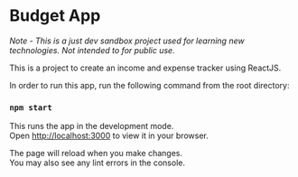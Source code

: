 # Budget App
_Note - This is a just dev sandbox project used for learning new technologies. 
        Not intended to for public use._

This is a project to create an income and expense tracker using ReactJS. 

In order to run this app, run the following command from the root directory:

### `npm start`

This runs the app in the development mode.\
Open [http://localhost:3000](http://localhost:3000) to view it in your browser.

The page will reload when you make changes.\
You may also see any lint errors in the console.
